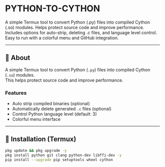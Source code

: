 # PYTHON-TO-CYTHON
A simple Termux tool to convert Python (.py) files into compiled Cython (.so) modules. Helps protect source code and improve performance. Includes options for auto-strip, deleting .c files, and language level control. Easy to run with a colorful menu and GitHub integration.

---

## **📌 About**
A simple Termux tool to convert Python (`.py`) files into compiled Cython (`.so`) modules.  
This helps protect source code and improve performance.  

### Features
- Auto strip compiled binaries (optional)  
- Automatically delete generated `.c` files (optional)  
- Control Python language level (default: 3)  
- Colorful menu interface  

---

## 🚀 Installation (Termux)

```bash
pkg update && pkg upgrade -y
pkg install python git clang python-dev libffi-dev -y
pip install --upgrade pip setuptools wheel cython
